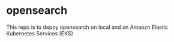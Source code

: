 # opensearch
This repo is to depoy opensearch on local and on Amaozn Elastic Kubernetes Services (EKS) 
